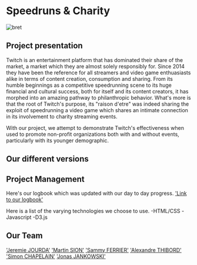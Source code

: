 <h1>Speedruns & Charity</h1>
 
 ![bret](https://user-images.githubusercontent.com/78922154/122249732-626d2300-cec9-11eb-8ef1-61293994158c.PNG)

<h2>Project presentation</h2>

<p>Twitch is an entertainment platform that has dominated their share of the market, a market which they are almost solely responsibly for. Since 2014 they have been the reference for all streamers and video game enthuasiasts alike in terms of content creation, consumption and sharing. From its humble beginnings as a competitive speedrunning scene to its huge financial and cultural success, both for itself and its content creators, it has morphed into an amazing pathway to philanthropic behavior. What's more is that the root of Twitch's purpose, its "raison d'etre" was indeed sharing the exploit of speedrunning a video game which shares an intimate connection in its involvement to charity streaming events.</p>

<p>With our project, we attempt to demonstrate Twitch's effectiveness when used to promote non-profit organizations both with and without events, particularly with its younger demographic.</p>

<h2>Our different versions</h2>

<h2>Project Management</h2>

Here's our logbook which was updated with our day to day progress.
['Link to our logbook']('https://www.notion.so/Journal-de-bord-26ee82b8d3784511b2cdee504ce399a6')

Here is a list of the varying technologies we choose to use.
-HTML/CSS
-Javascript
-D3.js

<h2>Our Team</h2>

['Jeremie JOURDA']('https://github.com/jeremie-j')
['Martin SION']('https://github.com/domino659')
['Sammy FERRIER']('https://github.com/Erzenkel')
['Alexandre THIBORD']('https://github.com/FlyLeBro')
['Simon CHAPELAIN']('https://github.com/Simonchaps')
['Jonas JANKOWSKI']('https://github.com/Spudwebb96')

